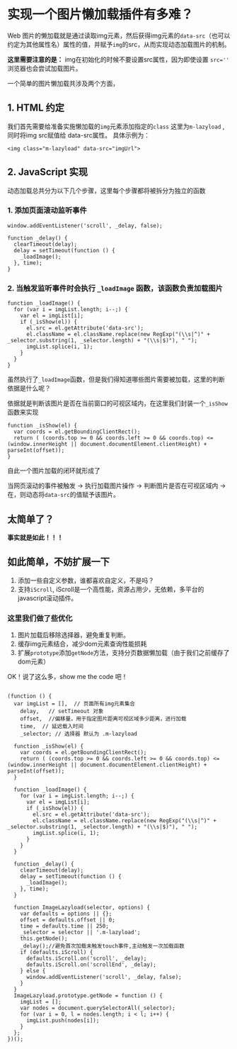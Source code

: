 # 实现一个图片懒加载插件有多难？

Web 图片的懒加载就是通过读取img元素，然后获得img元素的`data-src`（也可以约定为其他属性名）属性的值，并赋予`img`的src，从而实现动态加载图片的机制。

**这里需要注意的是：** img在初始化的时候不要设置src属性，因为即使设置 `src=''` 浏览器也会尝试加载图片。

一个简单的图片懒加载共涉及两个方面，

## 1. HTML 约定

我们首先需要给准备实施懒加载的`img`元素添加指定的`class` 这里为`m-lazyload` ,同时将img src赋值给 data-src属性。
具体示例为：

  ```
  <img class="m-lazyload" data-src="imgUrl">
  ```

## 2. JavaScript 实现

动态加载总共分为以下几个步骤，这里每个步骤都将被拆分为独立的函数

### 1. 添加页面滚动监听事件

  ```
  window.addEventListener('scroll', _delay, false);

  function _delay() {
    clearTimeout(delay);
    delay = setTimeout(function () {
      _loadImage();
    }, time);
  }
  ```

### 2. 当触发监听事件时会执行 `_loadImage` 函数，该函数负责加载图片

  ```
  function _loadImage() {
    for (var i = imgList.length; i--;) {
      var el = imgList[i];
      if (_isShow(el)) {
        el.src = el.getAttribute('data-src');
        el.className = el.className.replace(new RegExp("(\\s|^)" + _selector.substring(1, _selector.length) + "(\\s|$)"), " ");
        imgList.splice(i, 1);
      }
    }
  }
  ```

虽然执行了`_loadImage`函数，但是我们得知道哪些图片需要被加载，这里的判断依据是什么呢？

依据就是判断该图片是否在当前窗口的可视区域内，在这里我们封装一个`_isShow`函数来实现

  ```
  function _isShow(el) {
    var coords = el.getBoundingClientRect();
    return ( (coords.top >= 0 && coords.left >= 0 && coords.top) <= (window.innerHeight || document.documentElement.clientHeight) + parseInt(offset));
  }
  ```

自此一个图片加载的闭环就形成了

当网页滚动的事件被触发 -> 执行加载图片操作 -> 判断图片是否在可视区域内 -> 在，则动态将`data-src`的值赋予该图片。

## 太简单了？

**事实就是如此！！！**

## 如此简单，不妨扩展一下

1. 添加一些自定义参数，谁都喜欢自定义，不是吗？
2. 支持`iScroll`, iScroll是一个高性能，资源占用少，无依赖，多平台的javascript滚动插件。

### 这里我们做了些优化

1. 图片加载后移除选择器，避免重复判断。
2. 缓存img元素结合，减少dom元素查询性能损耗
3. 扩展`prototype`添加`getNode`方法，支持分页数据懒加载（由于我们之前缓存了dom元素）

OK！说了这么多，show me the code 吧！

```

(function () {
  var imgList = [],  // 页面所有img元素集合
    delay,   // setTimeout 对象
    offset,  //偏移量，用于指定图片距离可视区域多少距离，进行加载
    time,  // 延迟载入时间
    _selector; // 选择器 默认为 .m-lazyload

  function _isShow(el) {
    var coords = el.getBoundingClientRect();
    return ( (coords.top >= 0 && coords.left >= 0 && coords.top) <= (window.innerHeight || document.documentElement.clientHeight) + parseInt(offset));
  }

  function _loadImage() {
    for (var i = imgList.length; i--;) {
      var el = imgList[i];
      if (_isShow(el)) {
        el.src = el.getAttribute('data-src');
        el.className = el.className.replace(new RegExp("(\\s|^)" + _selector.substring(1, _selector.length) + "(\\s|$)"), " ");
        imgList.splice(i, 1);
      }
    }
  }

  function _delay() {
    clearTimeout(delay);
    delay = setTimeout(function () {
      _loadImage();
    }, time);
  }

  function ImageLazyload(selector, options) {
    var defaults = options || {};
    offset = defaults.offset || 0;
    time = defaults.time || 250;
    _selector = selector || '.m-lazyload';
    this.getNode();
    _delay();//避免首次加载未触发touch事件,主动触发一次加载函数
    if (defaults.iScroll) {
      defaults.iScroll.on('scroll', _delay);
      defaults.iScroll.on('scrollEnd', _delay);
    } else {
      window.addEventListener('scroll', _delay, false);
    }
  }
  ImageLazyload.prototype.getNode = function () {
    imgList = [];
    var nodes = document.querySelectorAll(_selector);
    for (var i = 0, l = nodes.length; i < l; i++) {
      imgList.push(nodes[i]);
    }
  };
})();

```
